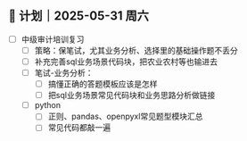 
## 🧭 计划｜2025-05-31 周六
- [ ] 中级审计培训复习
	- [ ] 策略：保笔试，尤其业务分析、选择里的基础操作题不丢分
	- [ ] 补充完善sql业务场景代码块，把农业农村等也输进去
	- [ ] 笔试-业务分析：
		- [ ] 搞懂正确的答题模板应该是怎样
		- [ ] 把sql业务场景常见代码块和业务思路分析做链接
	- [ ] python
		- [ ] 正则、pandas、openpyxl常见题型模块汇总
		- [ ] 常见代码都敲一遍